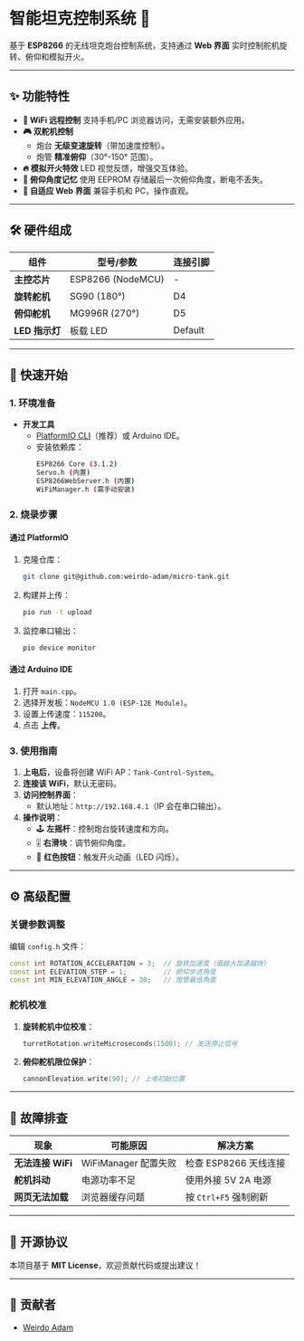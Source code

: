 # 智能坦克控制系统 🚀

基于 **ESP8266** 的无线坦克炮台控制系统，支持通过 **Web 界面** 实时控制舵机旋转、俯仰和模拟开火。

---

## ✨ 功能特性
- **📶 WiFi 远程控制**
  支持手机/PC 浏览器访问，无需安装额外应用。
- **🎮 双舵机控制**
  - 炮台 **无级变速旋转**（带加速度控制）。
  - 炮管 **精准俯仰**（30°-150° 范围）。
- **🔥 模拟开火特效**
  LED 视觉反馈，增强交互体验。
- **💾 俯仰角度记忆**
  使用 EEPROM 存储最后一次俯仰角度，断电不丢失。
- **📱 自适应 Web 界面**
  兼容手机和 PC，操作直观。

---

## 🛠️ 硬件组成
| 组件         | 型号/参数          | 连接引脚 |
|--------------|-------------------|----------|
| **主控芯片**  | ESP8266 (NodeMCU) | -        |
| **旋转舵机**  | SG90 (180°)       | D4       |
| **俯仰舵机**  | MG996R (270°)     | D5       |
| **LED 指示灯**| 板载 LED          | Default  |

---

## 🚀 快速开始
### 1. 环境准备
- **开发工具**
  - [PlatformIO CLI](https://docs.platformio.org/en/latest/core/index.html)（推荐）或 Arduino IDE。
  - 安装依赖库：
    ```bash
    ESP8266 Core (3.1.2)
    Servo.h (内置)
    ESP8266WebServer.h (内置)
    WiFiManager.h (需手动安装)
    ```

### 2. 烧录步骤
#### 通过 PlatformIO
1. 克隆仓库：
   ```bash
   git clone git@github.com:weirdo-adam/micro-tank.git
   ```
2. 构建并上传：
   ```bash
   pio run -t upload
   ```
3. 监控串口输出：
   ```bash
   pio device monitor
   ```

#### 通过 Arduino IDE
1. 打开 `main.cpp`。
2. 选择开发板：`NodeMCU 1.0 (ESP-12E Module)`。
3. 设置上传速度：`115200`。
4. 点击 **上传**。

### 3. 使用指南
1. **上电后**，设备将创建 WiFi AP：`Tank-Control-System`。
2. **连接该 WiFi**，默认无密码。
3. **访问控制界面**：
   - 默认地址：`http://192.168.4.1`（IP 会在串口输出）。
4. **操作说明**：
   - 🕹️ **左摇杆**：控制炮台旋转速度和方向。
   - 🎚️ **右滑块**：调节俯仰角度。
   - 🔘 **红色按钮**：触发开火动画（LED 闪烁）。

---

## ⚙️ 高级配置
### 关键参数调整
编辑 `config.h` 文件：
```cpp
const int ROTATION_ACCELERATION = 3;  // 旋转加速度（值越大加速越快）
const int ELEVATION_STEP = 1;         // 俯仰步进角度
const int MIN_ELEVATION_ANGLE = 30;   // 炮管最低角度
```

### 舵机校准
1. **旋转舵机中位校准**：
   ```cpp
   turretRotation.writeMicroseconds(1500); // 发送停止信号
   ```
2. **俯仰舵机限位保护**：
   ```cpp
   cannonElevation.write(90); // 上电初始位置
   ```

---

## 🔧 故障排查
| 现象            | 可能原因               | 解决方案                     |
|-----------------|-----------------------|-----------------------------|
| **无法连接 WiFi** | WiFiManager 配置失败   | 检查 ESP8266 天线连接        |
| **舵机抖动**     | 电源功率不足          | 使用外接 5V 2A 电源          |
| **网页无法加载** | 浏览器缓存问题        | 按 `Ctrl+F5` 强制刷新        |

---

## 📜 开源协议
本项目基于 **MIT License**，欢迎贡献代码或提出建议！

---

## 🌟 贡献者
- [Weirdo Adam](https://github.com/weirdo-adam)

```

